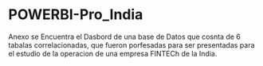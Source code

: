 # POWERBI-Pro_India
Anexo se Encuentra el Dasbord de una base de Datos que cosnta de 6 tabalas correlacionadas, que fueron porfesadas para ser presentadas para el estudio de la operacion de una empresa FINTECh de la India.
